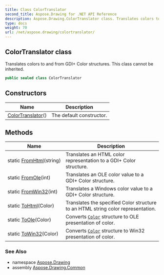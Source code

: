 ```yaml
---
title: Class ColorTranslator
second_title: Aspose.Drawing for .NET API Reference
description: Aspose.Drawing.ColorTranslator class. Translates colors to and from GDI Color structures. This class cannot be inherited
type: docs
weight: 70
url: /net/aspose.drawing/colortranslator/
---
```

## ColorTranslator class

Translates colors to and from GDI+ Color structures. This class cannot be inherited.

```csharp
public sealed class ColorTranslator
```

## Constructors

| Name | Description |
| --- | --- |
| [ColorTranslator](colortranslator/)() | The default constructor. |

## Methods

| Name | Description |
| --- | --- |
| static [FromHtml](../../aspose.drawing/colortranslator/fromhtml/)(string) | Translates an HTML color representation to a GDI+ Color structure. |
| static [FromOle](../../aspose.drawing/colortranslator/fromole/)(int) | Translates an OLE color value to a GDI+ Color structure. |
| static [FromWin32](../../aspose.drawing/colortranslator/fromwin32/)(int) | Translates a Windows color value to a GDI+ Color structure. |
| static [ToHtml](../../aspose.drawing/colortranslator/tohtml/)(Color) | Translates the specified Color structure to an HTML string color representation. |
| static [ToOle](../../aspose.drawing/colortranslator/toole/)(Color) | Converts [`Color`](../color/) structure to OLE presentation of color. |
| static [ToWin32](../../aspose.drawing/colortranslator/towin32/)(Color) | Converts [`Color`](../color/) structure to Win32 presentation of color. |

### See Also

* namespace [Aspose.Drawing](../../aspose.drawing/)
* assembly [Aspose.Drawing.Common](../../)


